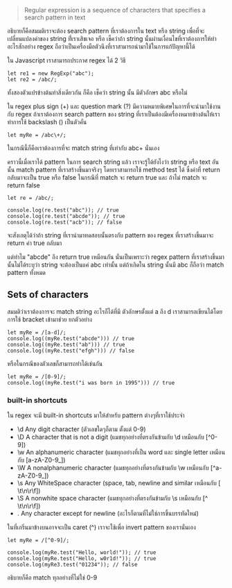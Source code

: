 > Regular expression is a sequence of characters that specifies a search pattern in text

อธิบายก็คือสมมติเราจะต้อง search pattern ที่เราต้องการใน text หรือ string เพื่อที่จะเปลี่ยนแปลงค่าของ string ที่่เราเสิชเจอ หรือ เช็คว่าถ้า string นั้นผ่านเงื่อนไขที่เราต้องการให้ทำอะไรสักอย่าง regex ถือว่าเป็นเครื่องมือตัวนึงที่เราสามารถนำมาใช้ในการแก้ปัญหานี้ได้

ใน Javascript เราสามารถประกาศ regex ได้ 2 วิธี 
```
let re1 = new RegExp("abc");
let re2 = /abc/;
```

ทั้งสองตัวแปรข้างต้นทำสิ่งเดียวกัน ก็คือ เช็คว่า string นั้น มีตัวอักษร abc หรือไม่

ใน regex plus sign (+) และ question mark (?) มีความหมายพิเศษในการที่จะนำมาใช้งานกับ regex ถ้าเราต้องการ search pattern ของ string ที่เราเป็นต้องมีเครื่องหมายข้างต้นให้เราทำการใช้ backslash (\) เป็นตัวคั่น 

```
let myRe = /abc\+/;
```

ในกรณีนี้ก็คือเราต้องการที่จะ match string ที่เท่ากับ abc+ นั่นเอง

คราวนี้เมื่อเราได้ pattern ในการ search string แล้ว เราจะรู้ได้ยังไงว่า string หรือ text อันนั้น match pattern ที่เราสร้างขึ้นมาจริงๆ โดยเราสามารถใช้ method test ได้ ซึ่งค่าที่ return กลับมาจะเป็น true หรือ false ในกรณีที่ match จะ return true และ ถ้าไม่ match จะ return false

```
let re = /abc/;

console.log(re.test("abc")); // true
console.log(re.test("abcde")); // true
console.log(re.test("acb")); // false
```

จะสังเกตุได้ว่าถ้า string ที่เรานำมาทดสอบนั้นตรงกับ pattern ของ regex ที่เราสร้างขึ้นมาจะ return ค่า true กลับมา 

แต่ทำไม "abcde" ถึง return true เหมือนกัน นั่นเป็นเพราะว่า regex pattern ที่เราสร้างขึ้นมานั้นไม่ได้ระบุว่า string จะต้องเป็นแค่ abc เท่านั้น แต่ถ้าเกิดใน string นั้นมี abc ก็ถือว่า match pattern ทั้งหมด

## Sets of characters
สมมติว่าเราต้องการจะ match string อะไรก็ได้ที่มี ตัวอักษรตั้งแต่ a ถึง d เราสามารถเขียนได้โดยการใช้ bracket เข้ามาช่วย ยกตัวอย่าง

```
let myRe = /[a-d]/;
console.log((myRe.test("abcde"))) // true
console.log((myRe.test("ab"))) // true
console.log((myRe.test("efgh"))) // false
```

หรือในกรณีของตัวเลขก็สามารถทำได้เช่นกัน

```
let myRe = /[0-9]/;
console.log((myRe.test("i was born in 1995"))) // true
```

### built-in shortcuts
ใน regex จะมี built-in shortcuts มาให้สำหรับ pattern ต่างๆที่เราใช้ประจำ

- \d Any digit character (ตัวเลขใดๆก็ตาม ตั้งแต่ 0-9)
- \D A character that is not a digit (แมชทุกอย่างที่ตรงกันข้ามกับ \d เหมือนกับ [^0-9])
- \w An alphanumeric character (แมชทุกอย่างที่เป็น word และ single letter เหมือนกับ [a-zA-Z0-9_])
- \W A nonalphanumeric character (แมชทุกอย่างที่ตรงกันข้ามกับ \w เหมือนกับ [^a-zA-Z0-9_])
- \s Any WhiteSpace character (space, tab, newline and similar เหมือนกับ [ \t\n\r\f])
- \S A nonwhite space character (แมชทุกอย่างที่ตรงกันข้ามกับ \s เหมือนกับ [^ \t\n\r\f])
- . Any character except for newline (อะไรก็ตามที่ไม่ใช่การขึ้นบรรทัดใหม่)

ในที่เกริ่นมาข้างบนอาจจะเป็น caret (^) เราจะใช้เพื่อ invert pattern ของเรานั่นเอง

```
let myRe = /[^0-9]/;

console.log(myRe.test("Hello, world!")); // true
console.log(myRe.test("Hello, w0r1d!")); // true
console.log(myRe3.test("01234")); // false
```

อธิบายก็คือ match ทุกอย่างที่ไม่ใช่ 0-9


